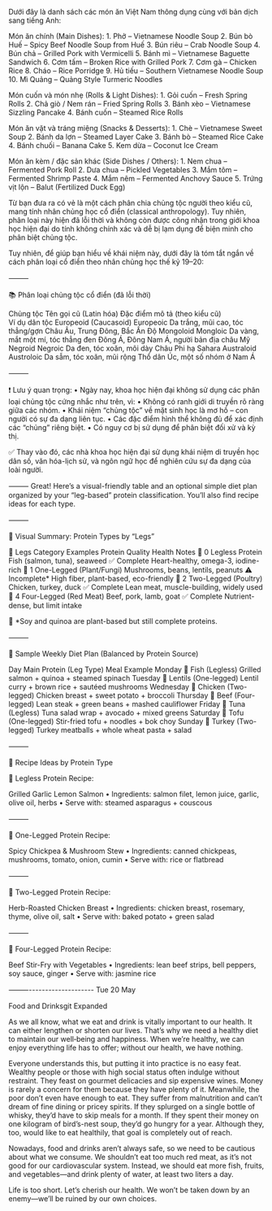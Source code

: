 Dưới đây là danh sách các món ăn Việt Nam thông dụng cùng với bản dịch sang tiếng Anh:

Món ăn chính (Main Dishes):
	1.	Phở – Vietnamese Noodle Soup
	2.	Bún bò Huế – Spicy Beef Noodle Soup from Huế
	3.	Bún riêu – Crab Noodle Soup
	4.	Bún chả – Grilled Pork with Vermicelli
	5.	Bánh mì – Vietnamese Baguette Sandwich
	6.	Cơm tấm – Broken Rice with Grilled Pork
	7.	Cơm gà – Chicken Rice
	8.	Cháo – Rice Porridge
	9.	Hủ tiếu – Southern Vietnamese Noodle Soup
	10.	Mì Quảng – Quảng Style Turmeric Noodles

Món cuốn và món nhẹ (Rolls & Light Dishes):
	1.	Gỏi cuốn – Fresh Spring Rolls
	2.	Chả giò / Nem rán – Fried Spring Rolls
	3.	Bánh xèo – Vietnamese Sizzling Pancake
	4.	Bánh cuốn – Steamed Rice Rolls

Món ăn vặt và tráng miệng (Snacks & Desserts):
	1.	Chè – Vietnamese Sweet Soup
	2.	Bánh da lợn – Steamed Layer Cake
	3.	Bánh bò – Steamed Rice Cake
	4.	Bánh chuối – Banana Cake
	5.	Kem dừa – Coconut Ice Cream

Món ăn kèm / đặc sản khác (Side Dishes / Others):
	1.	Nem chua – Fermented Pork Roll
	2.	Dưa chua – Pickled Vegetables
	3.	Mắm tôm – Fermented Shrimp Paste
	4.	Mắm nêm – Fermented Anchovy Sauce
	5.	Trứng vịt lộn – Balut (Fertilized Duck Egg)

Từ bạn đưa ra có vẻ là một cách phân chia chủng tộc người theo kiểu cũ, mang tính nhân chủng học cổ điển (classical anthropology). Tuy nhiên, phân loại này hiện đã lỗi thời và không còn được công nhận trong giới khoa học hiện đại do tính không chính xác và dễ bị lạm dụng để biện minh cho phân biệt chủng tộc.

Tuy nhiên, để giúp bạn hiểu về khái niệm này, dưới đây là tóm tắt ngắn về cách phân loại cổ điển theo nhân chủng học thế kỷ 19–20:

⸻

📚 Phân loại chủng tộc cổ điển (đã lỗi thời)

Chủng tộc	Tên gọi cũ (Latin hóa)	Đặc điểm mô tả (theo kiểu cũ)	
Ví dụ dân tộc
Europeoid (Caucasoid)	Europeoic	Da trắng, mũi cao, tóc thẳng/gợn	Châu Âu, Trung Đông, Bắc Ấn Độ
Mongoloid	Mongloic	Da vàng, mắt một mí, tóc thẳng đen	Đông Á, Đông Nam Á, người bản địa châu Mỹ
Negroid	Negroic	Da đen, tóc xoăn, môi dày	Châu Phi hạ Sahara
Australoid	Austroloic	Da sẫm, tóc xoăn, mũi rộng	Thổ dân Úc, một số nhóm ở Nam Á


⸻

❗ Lưu ý quan trọng:
	•	Ngày nay, khoa học hiện đại không sử dụng các phân loại chủng tộc cứng nhắc như trên, vì:
	•	Không có ranh giới di truyền rõ ràng giữa các nhóm.
	•	Khái niệm “chủng tộc” về mặt sinh học là mơ hồ – con người có sự đa dạng liên tục.
	•	Các đặc điểm hình thể không đủ để xác định các “chủng” riêng biệt.
	•	Có nguy cơ bị sử dụng để phân biệt đối xử và kỳ thị.

✅ Thay vào đó, các nhà khoa học hiện đại sử dụng khái niệm di truyền học dân số, văn hóa-lịch sử, và ngôn ngữ học để nghiên cứu sự đa dạng của loài người.

⸻
Great! Here’s a visual-friendly table and an optional simple diet plan organized by your “leg-based” protein classification. You’ll also find recipe ideas for each type.

⸻

🧩 Visual Summary: Protein Types by “Legs”

🔢 Legs	Category	Examples	Protein Quality	Health Notes
🐠 0	Legless Protein	Fish (salmon, tuna), seaweed	✅ Complete	Heart-healthy, omega-3, iodine-rich
🌱 1	One-Legged (Plant/Fungi)	Mushrooms, beans, lentils, peanuts	⚠️ Incomplete*	High fiber, plant-based, eco-friendly
🐔 2	Two-Legged (Poultry)	Chicken, turkey, duck	✅ Complete	Lean meat, muscle-building, widely used
🐄 4	Four-Legged (Red Meat)	Beef, pork, lamb, goat	✅ Complete	Nutrient-dense, but limit intake

🔹 *Soy and quinoa are plant-based but still complete proteins.

⸻

🥗 Sample Weekly Diet Plan (Balanced by Protein Source)

Day	Main Protein (Leg Type)	Meal Example
Monday	🐠 Fish (Legless)	Grilled salmon + quinoa + steamed spinach
Tuesday	🌱 Lentils (One-legged)	Lentil curry + brown rice + sautéed mushrooms
Wednesday	🐔 Chicken (Two-legged)	Chicken breast + sweet potato + broccoli
Thursday	🐄 Beef (Four-legged)	Lean steak + green beans + mashed cauliflower
Friday	🐠 Tuna (Legless)	Tuna salad wrap + avocado + mixed greens
Saturday	🌱 Tofu (One-legged)	Stir-fried tofu + noodles + bok choy
Sunday	🐔 Turkey (Two-legged)	Turkey meatballs + whole wheat pasta + salad


⸻

🍳 Recipe Ideas by Protein Type

🐠 Legless Protein Recipe:

Grilled Garlic Lemon Salmon
	•	Ingredients: salmon filet, lemon juice, garlic, olive oil, herbs
	•	Serve with: steamed asparagus + couscous

⸻

🌱 One-Legged Protein Recipe:

Spicy Chickpea & Mushroom Stew
	•	Ingredients: canned chickpeas, mushrooms, tomato, onion, cumin
	•	Serve with: rice or flatbread

⸻

🐔 Two-Legged Protein Recipe:

Herb-Roasted Chicken Breast
	•	Ingredients: chicken breast, rosemary, thyme, olive oil, salt
	•	Serve with: baked potato + green salad

⸻

🐄 Four-Legged Protein Recipe:

Beef Stir-Fry with Vegetables
	•	Ingredients: lean beef strips, bell peppers, soy sauce, ginger
	•	Serve with: jasmine rice

⸻--------------------
Tue 20 May

Food and Drinksgit Expanded

As we all know, what we eat and drink is vitally important to our health. It can either lengthen or shorten our lives. That’s why we need a healthy diet to maintain our well‑being and happiness. When we’re healthy, we can enjoy everything life has to offer; without our health, we have nothing.

Everyone understands this, but putting it into practice is no easy feat. Wealthy people or those with high social status often indulge without restraint. They feast on gourmet delicacies and sip expensive wines. Money is rarely a concern for them because they have plenty of it. Meanwhile, the poor don’t even have enough to eat. They suffer from malnutrition and can’t dream of fine dining or pricey spirits. If they splurged on a single bottle of whisky, they’d have to skip meals for a month. If they spent their money on one kilogram of bird’s-nest soup, they’d go hungry for a year. Although they, too, would like to eat healthily, that goal is completely out of reach.

Nowadays, food and drinks aren’t always safe, so we need to be cautious about what we consume. We shouldn’t eat too much red meat, as it’s not good for our cardiovascular system. Instead, we should eat more fish, fruits, and vegetables—and drink plenty of water, at least two liters a day.

Life is too short. Let’s cherish our health. We won’t be taken down by an enemy—we’ll be ruined by our own choices.
